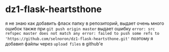 # dz1-flask-heartsthone
я не знаю как добавить фласк папку в репозиторий, выдает очень много ошибок
также при `git push origin master` выдает ошибку `error: src refspec master does not match any
error: failed to push some refs to 'https://github.com/selnoron/dz1-flask-heartsthone.git'`
поэтому я добавил файлы через `upload files` в github'е
